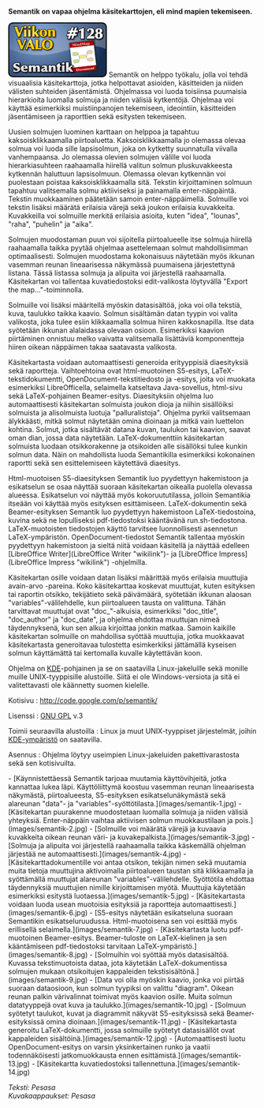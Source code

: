 <!--
Title: 3x24 Semantik - Viikon VALO #128
Date: 2013/06/09
Pageimage: valo128-semantik.png
Tags: Linux,Unixit,Toimisto,Opiskelu,Opetus
-->

**Semantik on vapaa ohjelma käsitekarttojen, eli mind mapien
tekemiseen.**

![](images/valo128-semantik.png "fig:valo128-semantik.png") Semantik on helppo
työkalu, jolla voi tehdä visuaalisia käsitekarttoja, jotka helpottavat
asioiden, käsitteiden ja niiden välisten suhteiden jäsentämistä.
Ohjelmassa voi luoda toisiinsa puumaisia hierarkioita luomalla solmuja
ja niiden välisiä kytkentöjä. Ohjelmaa voi käyttää esimerkiksi
muistiinpanojen tekemiseen, ideointiin, käsitteiden jäsentämiseen ja
raporttien sekä esitysten tekemiseen.

Uusien solmujen luominen karttaan on helppoa ja tapahtuu
kaksoisklikkaamalla piirtoaluetta. Kaksoisklikkaamalla jo olemassa
olevaa solmua voi luoda sille lapsisolmun, joka on kytketty suunnatulla
viivalla vanhempaansa. Jo olemassa olevien solmujen välille voi luoda
hierarkiasuhteen raahaamalla hiirellä valitun solmun pluskuvakkeesta
kytkennän haluttuun lapsisolmuun. Olemassa olevan kytkennän voi
puolestaan poistaa kaksoisklikkaamalla sitä. Tekstin kirjoittaminen
solmuun tapahtuu valitsemalla solmu aktiiviseksi ja painamalla
enter-näppäintä. Tekstin muokkaaminen päätetään samoin
enter-näppäimellä. Solmuille voi tekstin lisäksi määrätä erilaisia
värejä sekä joukon erilaisia kuvakkeita. Kuvakkeilla voi solmuille
merkitä erilaisia asioita, kuten "idea", "lounas", "raha", "puhelin" ja
"aika".

Solmujen muodostaman puun voi sijoitella piirtoalueelle itse solmuja
hiirellä raahaamalla taikka pyytää ohjelmaa asettelemaan solmut
mahdollisimman optimaalisesti. Solmujen muodostama kokonaisuus näytetään
myös ikkunan vasemman reunan lineaarisessa näkymässä puumaisena
järjestettynä listana. Tässä listassa solmuja ja alipuita voi
järjestellä raahaamalla. Käsitekartan voi tallentaa kuvatiedostoksi
edit-valikosta löytyvällä "Export the map..."-toiminnolla.

Solmuille voi lisäksi määritellä myöskin datasisältöä, joka voi olla
tekstiä, kuva, taulukko taikka kaavio. Solmun sisältämän datan tyypin
voi valita valikosta, joka tulee esiin klikkaamalla solmua hiiren
kakkosnapilla. Itse data syötetään ikkunan alalaidassa olevaan osioon.
Esimerkiksi kaavion piirtäminen onnistuu melko vaivatta valitsemalla
lisättäviä komponentteja hiiren oikean näppäimen takaa saatavasta
valikosta.

Käsitekartasta voidaan automaattisesti generoida erityyppisiä
diaesityksiä sekä raportteja. Vaihtoehtoina ovat html-muotoinen
S5-esitys, LaTeX-tekstidokumentti, OpenDocument-tekstitiedosto ja
-esitys, joita voi muokata esimerkiksi LibreOfficella, selaimella
katseltava Java-sovellus, html-sivu sekä LaTeX-pohjainen Beamer-esitys.
Diaesityksiin ohjelma luo automaattisesti käsitekartan solmuista joukon
dioja ja niihin sisällöiksi solmuista ja alisolmuista luotuja
"palluralistoja". Ohjelma pyrkii valitsemaan älykkäästi, mitkä solmut
näytetään omina dioinaan ja mitkä vain luettelon kohtina. Solmut, jotka
sisältävät datana kuvan, taulukon tai kaavion, saavat oman dian, jossa
data näytetään. LaTeX-dokumenttiin käsitekartan solmuista luodaan
otsikkorakenne ja otsikoiden alle sisällöksi tulee kunkin solmun data.
Näin on mahdollista luoda Semantikilla esimerkiksi kokonainen raportti
sekä sen esittelemiseen käytettävä diaesitys.

Html-muotoisen S5-diaesityksen Semantik luo pyydettyyn hakemistoon ja
esikatselun se osaa näyttää suoraan käsitekartan oikealla puolella
olevassa alueessa. Esikatselun voi näyttää myös kokoruututilassa,
jolloin Semantikia itseään voi käyttää myös esityksen esittämiseen.
LaTeX-dokumentin sekä Beamer-esityksen Semantik luo pyydettyyn
hakemistoon LaTeX-tiedostoina, kuvina sekä ne lopulliseksi
pdf-tiedostoksi kääntävänä run.sh-tiedostona. LaTeX-muotoisten
tiedostojen käyttö tarvitsee luonnollisesti asennetun LaTeX-ympäristön.
OpenDocument-tiedostot Semantik tallentaa myöskin pyydettyyn hakemistoon
ja sieltä niitä voidaan käsitellä ja näyttää edelleen [LibreOffice
Writer](LibreOffice Writer "wikilink")- ja [LibreOffice
Impress](LibreOffice Impress "wikilink") -ohjelmilla.

Käsitekartan osille voidaan datan lisäksi määrittää myös erilaisia
muuttujia avain-arvo -pareina. Koko käsitekarttaa koskevat muuttujat,
kuten esityksen tai raportin otsikko, tekijätieto sekä päivämäärä,
syötetään ikkunan alaosan "variables"-välilehdelle, kun piirtoalueen
tausta on valittuna. Tähän tarvittavat muuttujat ovat "doc\_"-alkuisia,
esimerkiksi "doc\_title", "doc\_author" ja "doc\_date", ja ohjelma
ehdottaa muuttujan nimeä täydennyksenä, kun sen alkua kirjoittaa jonkin
matkaa. Samoin kaikille käsitekartan solmuille on mahdollisa syöttää
muuttujia, jotka muokkaavat käsitekartasta generoitavaa tulostetta
esimkerkiksi jättämällä kyseisen solmun käyttämättä tai kertomalla
kuvalle käytettävän koon.

Ohjelma on [KDE](KDE)-pohjainen ja se on saatavilla
Linux-jakeluille sekä monille muille UNIX-tyyppisille alustoille. Siitä
ei ole Windows-versiota ja sitä ei valitettavasti ole käännetty suomen
kielelle.

Kotisivu
:   <http://code.google.com/p/semantik/>

Lisenssi
:   [GNU GPL](GNU_GPL) v.3

Toimii seuraavilla alustoilla
:   Linux ja muut UNIX-tyyppiset järjestelmät, joihin
    [KDE-ympäristö](KDE "wikilink") on saatavilla.

Asennus
:   Ohjelma löytyy useimpien Linux-jakeluiden pakettivarastosta sekä sen
    kotisivuilta.

<div class="psgallery" markdown="1">
-   [Käynnistettäessä Semantik tarjoaa muutamia käyttövihjeitä, jotka
    kannattaa lukea läpi. Käyttöliittymä koostuu vasemman reunan
    lineaarisesta näkymästä, piirtoalueesta, S5-esityksen
    esikatselunäkymästä sekä alareunan "data"- ja
    "variables"-syöttötilasta.](images/semantik-1.jpg)
-   [Käsitekartan puurakenne muodostetaan luomalla solmuja ja niiden
    välisiä yhteyksiä. Enter-näppäin vaihtaa aktiivisen solmun
    muokkaustilaan ja pois.](images/semantik-2.jpg)
-   [Solmuille voi määrätä värejä ja kuvaavia kuvakkeita oikean reunan
    väri- ja kuvakepalkista.](images/semantik-3.jpg)
-   [Solmuja ja alipuita voi järjestellä raahaamalla taikka käskemällä
    ohjelman järjestää ne automaattisesti.](images/semantik-4.jpg)
-   [Käsitekarttadokumentille voi antaa otsikon, tekijän nimen sekä
    muutamia muita tietoja muuttujina aktivoimalla piirtoalueen taustan
    sitä klikkaamalla ja syöttämällä muuttujat alareunan
    "variables"-välilehdelle. Syöttötila ehdottaa täydennyksiä
    muuttujien nimille kirjoittamisen myötä. Muuttujia käytetään
    esimerkiksi esitystä luotaessa.](images/semantik-5.jpg)
-   [Käsitekartasta voidaan luoda usean muotoisia esityksiä ja
    raportteja automaattisesti.](images/semantik-6.jpg)
-   [S5-esitys näytetään esikatseluna suoraan Semantikin
    esikatseluruudussa. Html-muotoisena sen voi esittää myös erillisellä
    selaimella.](images/semantik-7.jpg)
-   [Käsitekartasta luotu pdf-muotoinen Beamer-esitys. Beamer-tuloste on
    LaTeX-kielinen ja sen kääntämiseen pdf-tiedostoksi tarvitaan
    LaTeX-ympäristö.](images/semantik-8.jpg)
-   [Solmuihin voi syöttää myös datasisältöä. Kuvassa tekstimuotoista
    dataa, jota käytetään LaTeX-dokumentissa solmujen mukaan
    otsikoitujen kappaleiden tekstisisältönä.](images/semantik-9.jpg)
-   [Data voi olla myöskin kaavio, jonka voi piirtää suoraan dataosioon,
    kun solmun tyypiksi on valittu "diagram". Oikean reunan palkin
    värivalinnat toimivat myös kaavion osille. Muita solmun datatyyppejä
    ovat kuva ja taulukko.](images/semantik-10.jpg)
-   [Solmuun syötetyt taulukot, kuvat ja diagrammit näkyvät
    S5-esityksissä sekä Beamer-esityksissä omina
    dioinaan.](images/semantik-11.jpg)
-   [Käsitekartasta generoitu LaTeX-dokumentti, jossa solmuille syötetyt
    datasisällöt ovat kappaleiden sisältöinä.](images/semantik-12.jpg)
-   [Automaattisesti luotu OpenDocument-esitys on varsin yksinkertainen
    runko ja vaatii todennäköisesti jatkomuokkausta ennen
    esittämistä.](images/semantik-13.jpg)
-   [Käsitekartta kuvatiedostoksi
    tallennettuna.](images/semantik-14.jpg)
</div>

*Teksti: Pesasa* <br />
*Kuvakaappaukset: Pesasa*

